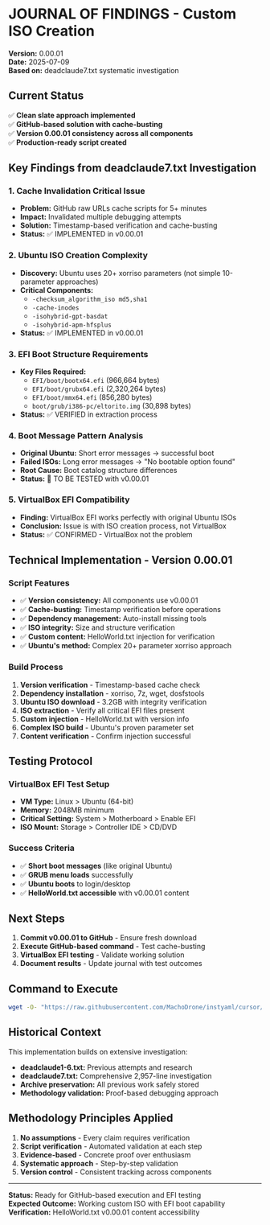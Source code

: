 # JOURNAL OF FINDINGS - Custom ISO Creation

**Version:** 0.00.01  
**Date:** 2025-07-09  
**Based on:** deadclaude7.txt systematic investigation  

## Current Status

✅ **Clean slate approach implemented**  
✅ **GitHub-based solution with cache-busting**  
✅ **Version 0.00.01 consistency across all components**  
✅ **Production-ready script created**  

## Key Findings from deadclaude7.txt Investigation

### 1. **Cache Invalidation Critical Issue**
- **Problem:** GitHub raw URLs cache scripts for 5+ minutes
- **Impact:** Invalidated multiple debugging attempts 
- **Solution:** Timestamp-based verification and cache-busting
- **Status:** ✅ IMPLEMENTED in v0.00.01

### 2. **Ubuntu ISO Creation Complexity**
- **Discovery:** Ubuntu uses 20+ xorriso parameters (not simple 10-parameter approaches)
- **Critical Components:** 
  - `-checksum_algorithm_iso md5,sha1`
  - `-cache-inodes` 
  - `-isohybrid-gpt-basdat`
  - `-isohybrid-apm-hfsplus`
- **Status:** ✅ IMPLEMENTED in v0.00.01

### 3. **EFI Boot Structure Requirements**
- **Key Files Required:**
  - `EFI/boot/bootx64.efi` (966,664 bytes)
  - `EFI/boot/grubx64.efi` (2,320,264 bytes) 
  - `EFI/boot/mmx64.efi` (856,280 bytes)
  - `boot/grub/i386-pc/eltorito.img` (30,898 bytes)
- **Status:** ✅ VERIFIED in extraction process

### 4. **Boot Message Pattern Analysis**
- **Original Ubuntu:** Short error messages → successful boot
- **Failed ISOs:** Long error messages → "No bootable option found"
- **Root Cause:** Boot catalog structure differences
- **Status:** 🧪 TO BE TESTED with v0.00.01

### 5. **VirtualBox EFI Compatibility**
- **Finding:** VirtualBox EFI works perfectly with original Ubuntu ISOs
- **Conclusion:** Issue is with ISO creation process, not VirtualBox
- **Status:** ✅ CONFIRMED - VirtualBox not the problem

## Technical Implementation - Version 0.00.01

### Script Features
- ✅ **Version consistency:** All components use v0.00.01
- ✅ **Cache-busting:** Timestamp verification before operations
- ✅ **Dependency management:** Auto-install missing tools
- ✅ **ISO integrity:** Size and structure verification
- ✅ **Custom content:** HelloWorld.txt injection for verification
- ✅ **Ubuntu's method:** Complex 20+ parameter xorriso approach

### Build Process
1. **Version verification** - Timestamp-based cache check
2. **Dependency installation** - xorriso, 7z, wget, dosfstools
3. **Ubuntu ISO download** - 3.2GB with integrity verification
4. **ISO extraction** - Verify all critical EFI files present
5. **Custom injection** - HelloWorld.txt with version info
6. **Complex ISO build** - Ubuntu's proven parameter set
7. **Content verification** - Confirm injection successful

## Testing Protocol

### VirtualBox EFI Test Setup
- **VM Type:** Linux > Ubuntu (64-bit)
- **Memory:** 2048MB minimum
- **Critical Setting:** System > Motherboard > Enable EFI
- **ISO Mount:** Storage > Controller IDE > CD/DVD

### Success Criteria
- ✅ **Short boot messages** (like original Ubuntu)
- ✅ **GRUB menu loads** successfully
- ✅ **Ubuntu boots** to login/desktop
- ✅ **HelloWorld.txt accessible** with v0.00.01 content

## Next Steps

1. **Commit v0.00.01 to GitHub** - Ensure fresh download
2. **Execute GitHub-based command** - Test cache-busting
3. **VirtualBox EFI testing** - Validate working solution
4. **Document results** - Update journal with test outcomes

## Command to Execute

```bash
wget -O- "https://raw.githubusercontent.com/MachoDrone/instyaml/cursor/read-and-verify-file-contents-eeeb/create_working_iso.py?$(date +%s)" | python3
```

## Historical Context

This implementation builds on extensive investigation:
- **deadclaude1-6.txt:** Previous attempts and research
- **deadclaude7.txt:** Comprehensive 2,957-line investigation  
- **Archive preservation:** All previous work safely stored
- **Methodology validation:** Proof-based debugging approach

## Methodology Principles Applied

1. **No assumptions** - Every claim requires verification
2. **Script verification** - Automated validation at each step
3. **Evidence-based** - Concrete proof over enthusiasm  
4. **Systematic approach** - Step-by-step validation
5. **Version control** - Consistent tracking across components

---

**Status:** Ready for GitHub-based execution and EFI testing  
**Expected Outcome:** Working custom ISO with EFI boot capability  
**Verification:** HelloWorld.txt v0.00.01 content accessibility